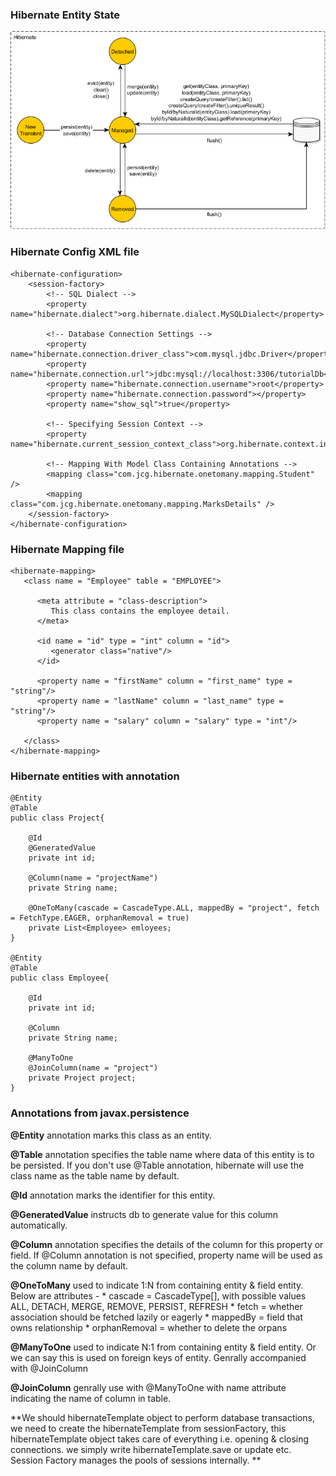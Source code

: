 ### Hibernate Entity State
![Entity State](https://github.com/deepakmotlani/Notes/blob/master/Hibernate/images/hibernateentitystates.png)

### Hibernate Config XML file
```
<hibernate-configuration>
    <session-factory>
        <!-- SQL Dialect -->
        <property name="hibernate.dialect">org.hibernate.dialect.MySQLDialect</property>
 
        <!-- Database Connection Settings -->
        <property name="hibernate.connection.driver_class">com.mysql.jdbc.Driver</property>
        <property name="hibernate.connection.url">jdbc:mysql://localhost:3306/tutorialDb</property>
        <property name="hibernate.connection.username">root</property>
        <property name="hibernate.connection.password"></property>
        <property name="show_sql">true</property>
 
        <!-- Specifying Session Context -->
        <property name="hibernate.current_session_context_class">org.hibernate.context.internal.ThreadLocalSessionContext</property>
 
        <!-- Mapping With Model Class Containing Annotations -->
        <mapping class="com.jcg.hibernate.onetomany.mapping.Student" />
        <mapping class="com.jcg.hibernate.onetomany.mapping.MarksDetails" />
    </session-factory>
</hibernate-configuration>
```

### Hibernate Mapping file
```
<hibernate-mapping>
   <class name = "Employee" table = "EMPLOYEE">
      
      <meta attribute = "class-description">
         This class contains the employee detail. 
      </meta>
      
      <id name = "id" type = "int" column = "id">
         <generator class="native"/>
      </id>
      
      <property name = "firstName" column = "first_name" type = "string"/>
      <property name = "lastName" column = "last_name" type = "string"/>
      <property name = "salary" column = "salary" type = "int"/>
      
   </class>
</hibernate-mapping>
```

### Hibernate entities with annotation
```
@Entity
@Table
public class Project{

	@Id
	@GeneratedValue
	private int id;
	
	@Column(name = "projectName")
	private String name;
	
	@OneToMany(cascade = CascadeType.ALL, mappedBy = "project", fetch = FetchType.EAGER, orphanRemoval = true)
	private List<Employee> emloyees;	
}

@Entity
@Table
public class Employee{

	@Id
	private int id;
	
	@Column
	private String name;
		
	@ManyToOne
	@JoinColumn(name = "project")
	private Project project;	
}
```


### Annotations from javax.persistence
**@Entity** annotation marks this class as an entity.

**@Table** annotation specifies the table name where data of this entity is to be persisted. If you don't use @Table annotation, hibernate will use the class name as the table name by default.

**@Id** annotation marks the identifier for this entity.

**@GeneratedValue** instructs db to generate value for this column automatically.

**@Column** annotation specifies the details of the column for this property or field. If @Column annotation is not specified, property name will be used as the column name by default.

**@OneToMany** used to indicate 1:N from containing entity & field entity. Below are attributes -
	* cascade = CascadeType[], with possible values ALL, DETACH, MERGE, REMOVE, PERSIST, REFRESH
	* fetch = whether association should be fetched lazily or eagerly
	* mappedBy = field that owns relationship
	* orphanRemoval = whether to delete the orpans

**@ManyToOne** used to indicate N:1 from containing entity & field entity. Or we can say this is used on foreign keys
	of entity. Genrally accompanied with @JoinColumn

**@JoinColumn** genrally use with @ManyToOne with name attribute indicating the name of column in table.

**We should hibernateTemplate object to perform database transactions, we need to create the hibernateTemplate from sessionFactory, this hibernateTemplate object takes care of everything i.e. opening & closing connections. we simply write hibernateTemplate.save or update etc. Session Factory manages the pools of sessions internally. **
